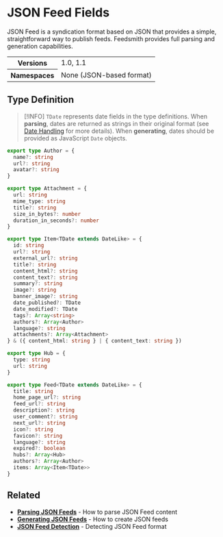 # JSON Feed Fields

JSON Feed is a syndication format based on JSON that provides a simple, straightforward way to publish feeds. Feedsmith provides full parsing and generation capabilities.

<table>
  <tbody>
    <tr>
      <th>Versions</th>
      <td>1.0, 1.1</td>
    </tr>
    <tr>
      <th>Namespaces</th>
      <td>None (JSON-based format)</td>
    </tr>
  </tbody>
</table>

## Type Definition

> [!INFO]
> `TDate` represents date fields in the type definitions. When **parsing**, dates are returned as strings in their original format (see [Date Handling](/parsing/dates) for more details). When **generating**, dates should be provided as JavaScript `Date` objects.

```typescript
export type Author = {
  name?: string
  url?: string
  avatar?: string
}

export type Attachment = {
  url: string
  mime_type: string
  title?: string
  size_in_bytes?: number
  duration_in_seconds?: number
}

export type Item<TDate extends DateLike> = {
  id: string
  url?: string
  external_url?: string
  title?: string
  content_html?: string
  content_text?: string
  summary?: string
  image?: string
  banner_image?: string
  date_published?: TDate
  date_modified?: TDate
  tags?: Array<string>
  authors?: Array<Author>
  language?: string
  attachments?: Array<Attachment>
} & ({ content_html: string } | { content_text: string })

export type Hub = {
  type: string
  url: string
}

export type Feed<TDate extends DateLike> = {
  title: string
  home_page_url?: string
  feed_url?: string
  description?: string
  user_comment?: string
  next_url?: string
  icon?: string
  favicon?: string
  language?: string
  expired?: boolean
  hubs?: Array<Hub>
  authors?: Array<Author>
  items: Array<Item<TDate>>
}
```

## Related

- **[Parsing JSON Feeds](/parsing/#json-feed)** - How to parse JSON Feed content
- **[Generating JSON Feeds](/generating/#json-feed)** - How to create JSON feeds
- **[JSON Feed Detection](/parsing/detecting#json-feed)** - Detecting JSON Feed format